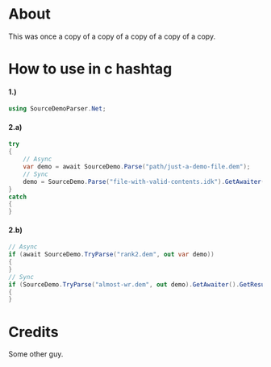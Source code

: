 ﻿# About
This was once a copy of a copy of a copy of a copy of a copy.

# How to use in c hashtag

#### 1.)
```cs
using SourceDemoParser.Net;
```

#### 2.a)
```cs
try
{
    // Async
    var demo = await SourceDemo.Parse("path/just-a-demo-file.dem");
    // Sync
    demo = SourceDemo.Parse("file-with-valid-contents.idk").GetAwaiter().GetResult();
}
catch
{
}
```

#### 2.b)
```cs
// Async
if (await SourceDemo.TryParse("rank2.dem", out var demo))
{
}
// Sync
if (SourceDemo.TryParse("almost-wr.dem", out demo).GetAwaiter().GetResult())
{
}
```

# Credits
Some other guy.